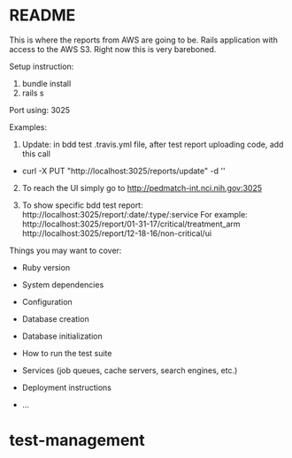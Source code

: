 
# README
This is where the reports from AWS are going to be. Rails application with access to the AWS S3. 
Right now this is very bareboned. 

Setup instruction:
1. bundle install
2. rails s

Port using: 3025


Examples:

1. Update: in bdd test .travis.yml file, after test report uploading code, add this call
- curl -X PUT "http://localhost:3025/reports/update" -d ''

2. To reach the UI
simply go to http://pedmatch-int.nci.nih.gov:3025

3. To show specific bdd test report:
http://localhost:3025/report/:date/:type/:service
For example:
http://localhost:3025/report/01-31-17/critical/treatment_arm
http://localhost:3025/report/12-18-16/non-critical/ui





Things you may want to cover:

* Ruby version

* System dependencies

* Configuration

* Database creation

* Database initialization

* How to run the test suite

* Services (job queues, cache servers, search engines, etc.)

* Deployment instructions

* ...
# test-management
